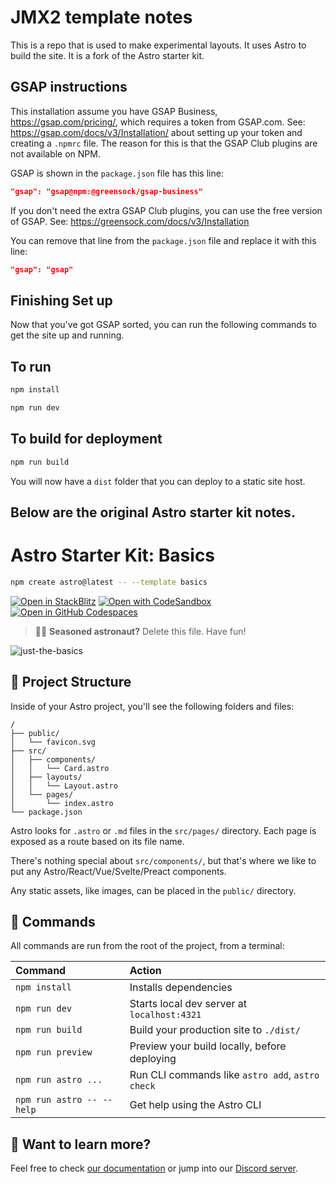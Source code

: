 # JMX2 template notes

This is a repo that is used to make experimental layouts. It uses Astro to build the site. It is a fork of the Astro starter kit.


## GSAP instructions

This installation assume you have GSAP Business, https://gsap.com/pricing/, which requires a token from GSAP.com. See: https://gsap.com/docs/v3/Installation/ about setting up your token and creating a `.npmrc` file. The reason for this is that the GSAP Club plugins are not available on NPM.

GSAP is shown in the `package.json` file has this line:

```json
"gsap": "gsap@npm:@greensock/gsap-business"
```

If you don't need the extra GSAP Club plugins, you can use the free version of GSAP. See: https://greensock.com/docs/v3/Installation

You can remove that line from the `package.json` file and replace it with this line:

```json
"gsap": "gsap"
```

## Finishing Set up

Now that you've got GSAP sorted, you can run the following commands to get the site up and running.


## To run

```sh
npm install
```

```sh
npm run dev
```

## To build for deployment

```sh
npm run build
```

You will now have a `dist` folder that you can deploy to a static site host.



## Below are the original Astro starter kit notes.



# Astro Starter Kit: Basics

```sh
npm create astro@latest -- --template basics
```

[![Open in StackBlitz](https://developer.stackblitz.com/img/open_in_stackblitz.svg)](https://stackblitz.com/github/withastro/astro/tree/latest/examples/basics)
[![Open with CodeSandbox](https://assets.codesandbox.io/github/button-edit-lime.svg)](https://codesandbox.io/p/sandbox/github/withastro/astro/tree/latest/examples/basics)
[![Open in GitHub Codespaces](https://github.com/codespaces/badge.svg)](https://codespaces.new/withastro/astro?devcontainer_path=.devcontainer/basics/devcontainer.json)

> 🧑‍🚀 **Seasoned astronaut?** Delete this file. Have fun!

![just-the-basics](https://github.com/withastro/astro/assets/2244813/a0a5533c-a856-4198-8470-2d67b1d7c554)

## 🚀 Project Structure

Inside of your Astro project, you'll see the following folders and files:

```text
/
├── public/
│   └── favicon.svg
├── src/
│   ├── components/
│   │   └── Card.astro
│   ├── layouts/
│   │   └── Layout.astro
│   └── pages/
│       └── index.astro
└── package.json
```

Astro looks for `.astro` or `.md` files in the `src/pages/` directory. Each page is exposed as a route based on its file name.

There's nothing special about `src/components/`, but that's where we like to put any Astro/React/Vue/Svelte/Preact components.

Any static assets, like images, can be placed in the `public/` directory.

## 🧞 Commands

All commands are run from the root of the project, from a terminal:

| Command                   | Action                                           |
| :------------------------ | :----------------------------------------------- |
| `npm install`             | Installs dependencies                            |
| `npm run dev`             | Starts local dev server at `localhost:4321`      |
| `npm run build`           | Build your production site to `./dist/`          |
| `npm run preview`         | Preview your build locally, before deploying     |
| `npm run astro ...`       | Run CLI commands like `astro add`, `astro check` |
| `npm run astro -- --help` | Get help using the Astro CLI                     |

## 👀 Want to learn more?

Feel free to check [our documentation](https://docs.astro.build) or jump into our [Discord server](https://astro.build/chat).
